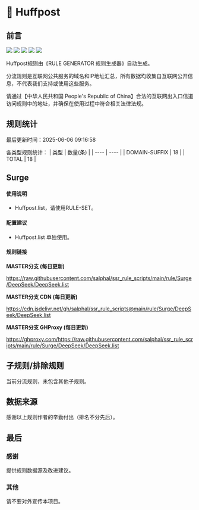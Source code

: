 # 🧸 Huffpost

## 前言

![](https://shields.io/badge/-移除重复规则-ff69b4) ![](https://shields.io/badge/-DOMAIN与DOMAIN--SUFFIX合并-green) ![](https://shields.io/badge/-DOMAIN--SUFFIX间合并-critical) ![](https://shields.io/badge/-DOMAIN--SUFFIX与DOMAIN--KEYWORD合并-blue) ![](https://shields.io/badge/-IP--CIDR(6)合并-blueviolet)

Huffpost规则由《RULE GENERATOR 规则生成器》自动生成。

分流规则是互联网公共服务的域名和IP地址汇总，所有数据均收集自互联网公开信息，不代表我们支持或使用这些服务。

请通过【中华人民共和国 People's Republic of China】合法的互联网出入口信道访问规则中的地址，并确保在使用过程中符合相关法律法规。

## 规则统计

最后更新时间：2025-06-06 09:16:58

各类型规则统计：
| 类型 | 数量(条)  |
| ---- | ----  |
| DOMAIN-SUFFIX | 18  |
| TOTAL | 18  |


## Surge

#### 使用说明
- Huffpost.list，请使用RULE-SET。

#### 配置建议
- Huffpost.list 单独使用。

#### 规则链接
**MASTER分支 (每日更新)**

https://raw.githubusercontent.com/salphal/ssr_rule_scripts/main/rule/Surge/DeepSeek/DeepSeek.list

**MASTER分支 CDN (每日更新)**

https://cdn.jsdelivr.net/gh/salphal/ssr_rule_scripts@main/rule/Surge/DeepSeek/DeepSeek.list

**MASTER分支 GHProxy (每日更新)**

https://ghproxy.com/https://raw.githubusercontent.com/salphal/ssr_rule_scripts/main/rule/Surge/DeepSeek/DeepSeek.list


## 子规则/排除规则


当前分流规则，未包含其他子规则。

## 数据来源

感谢以上规则作者的辛勤付出（排名不分先后）。

## 最后

### 感谢

提供规则数据源及改进建议。

### 其他

请不要对外宣传本项目。

